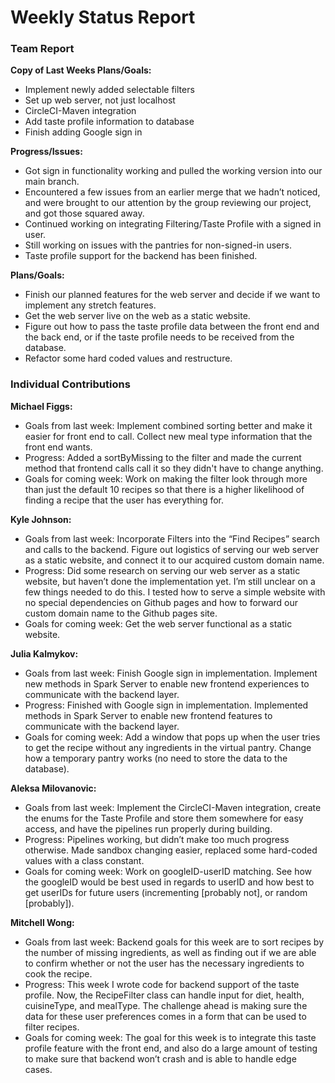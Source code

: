 # Weekly Status Report
### Team Report
**Copy of Last Weeks Plans/Goals:**
- Implement newly added selectable filters
- Set up web server, not just localhost
- CircleCI-Maven integration
- Add taste profile information to database
- Finish adding Google sign in

**Progress/Issues:**
- Got sign in functionality working and pulled the working version into our main branch.
- Encountered a few issues from an earlier merge that we hadn’t noticed, and were brought to our attention by the group reviewing our project, and got those squared away.
- Continued working on integrating Filtering/Taste Profile with a signed in user.
- Still working on issues with the pantries for non-signed-in users.
- Taste profile support for the backend has been finished.

**Plans/Goals:**
- Finish our planned features for the web server and decide if we want to implement any stretch features.
- Get the web server live on the web as a static website.
- Figure out how to pass the taste profile data between the front end and the back end, or if the taste profile needs to be received from the database.
- Refactor some hard coded values and restructure.

### Individual Contributions
**Michael Figgs:**
- Goals from last week: Implement combined sorting better and make it easier for front end to call. Collect new meal type information that the front end wants.
- Progress: Added a sortByMissing to the filter and made the current method that frontend calls call it so they didn't have to change anything.
- Goals for coming week: Work on making the filter look through more than just the default 10 recipes so that there is a higher likelihood of finding a recipe that the user has everything for.

**Kyle Johnson:**
- Goals from last week: Incorporate Filters into the “Find Recipes” search and calls to the backend. Figure out logistics of serving our web server as a static website, and connect it to our acquired custom domain name.
- Progress: Did some research on serving our web server as a static website, but haven’t done the implementation yet. I’m still unclear on a few things needed to do this. I tested how to serve a simple website with no special dependencies on Github pages and how to forward our custom domain name to the Github pages site.
- Goals for coming week: Get the web server functional as a static website.

**Julia Kalmykov:**
- Goals from last week: Finish Google sign in implementation. Implement new methods in Spark Server to enable new frontend experiences to communicate with the backend layer.
- Progress: Finished with Google sign in implementation. Implemented methods in Spark Server to enable new frontend features to communicate with the backend layer.
- Goals for coming week: Add a window that pops up when the user tries to get the recipe without any ingredients in the virtual pantry. Change how a temporary pantry works (no need to store the data to the database).

**Aleksa Milovanovic:**
- Goals from last week: Implement the CircleCI-Maven integration, create the enums for the Taste Profile and store them somewhere for easy access, and have the pipelines run properly during building.
- Progress: Pipelines working, but didn’t make too much progress otherwise. Made sandbox changing easier, replaced some hard-coded values with a class constant. 
- Goals for coming week: Work on googleID-userID matching. See how the googleID would be best used in regards to userID and how best to get userIDs for future users (incrementing [probably not], or random [probably]).

**Mitchell Wong:**
- Goals from last week: Backend goals for this week are to sort recipes by the number of missing ingredients, as well as finding out if we are able to confirm whether or not the user has the necessary ingredients to cook the recipe.
- Progress: This week I wrote code for backend support of the taste profile. Now, the RecipeFilter class can handle input for diet, health, cuisineType, and mealType. The challenge ahead is making sure the data for these user preferences comes in a form that can be used to filter recipes.
- Goals for coming week: The goal for this week is to integrate this taste profile feature with the front end, and also do a large amount of testing to make sure that backend won’t crash and is able to handle edge cases.
